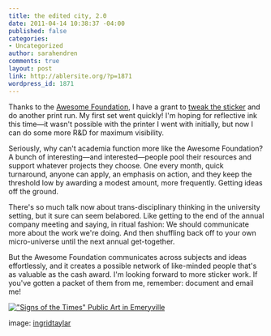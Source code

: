```yaml
---
title: the edited city, 2.0
date: 2011-04-14 10:38:37 -04:00
published: false
categories:
- Uncategorized
author: sarahendren
comments: true
layout: post
link: http://ablersite.org/?p=1871
wordpress_id: 1871
---
```


Thanks to the [Awesome Foundation](http://awesomefoundation.org/), I have a grant to [tweak the sticker](http://www.ablersite.org/2010/12/life-in-the-edited-city/) and do another print run. My first set went quickly! I'm hoping for reflective ink this time—it wasn't possible with the printer I went with initially, but now I can do some more R&D for maximum visibility.

Seriously, why can't academia function more like the Awesome Foundation? A bunch of interesting—and interested—people pool their resources and support whatever projects they choose. One every month, quick turnaround, anyone can apply, an emphasis on action, and they keep the threshold low by awarding a modest amount, more frequently. Getting ideas off the ground.

There's so much talk now about trans-disciplinary thinking in the university setting, but it sure can seem belabored. Like getting to the end of the annual company meeting and saying, in ritual fashion: We should communicate more about the work we're doing. And then shuffling back off to your own micro-universe until the next annual get-together.

But the Awesome Foundation communicates across subjects and ideas effortlessly, and it creates a possible network of like-minded people that's as valuable as the cash award. I'm looking forward to more sticker work. If you've gotten a packet of them from me, remember: document and email me!

[!["Signs of the Times" Public Art in Emeryville](http://farm4.static.flickr.com/3570/3649813462_1f7567005b.jpg)](http://www.flickr.com/photos/taylar/3649813462/)

image: [ingridtaylar](http://www.flickr.com/photos/taylar/3649813462/)
